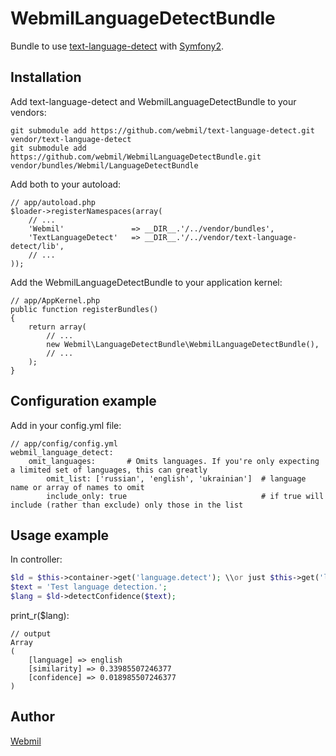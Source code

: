 WebmilLanguageDetectBundle
==========================

Bundle to use [text-language-detect](https://github.com/webmil/text-language-detect) with [Symfony2](https://github.com/symfony/symfony).

Installation
------------

Add text-language-detect and WebmilLanguageDetectBundle to your vendors:

    git submodule add https://github.com/webmil/text-language-detect.git vendor/text-language-detect
    git submodule add https://github.com/webmil/WebmilLanguageDetectBundle.git vendor/bundles/Webmil/LanguageDetectBundle

Add both to your autoload:

    // app/autoload.php
    $loader->registerNamespaces(array(
        // ...
        'Webmil'               => __DIR__.'/../vendor/bundles',
        'TextLanguageDetect'   => __DIR__.'/../vendor/text-language-detect/lib',
        // ...
    ));

Add the WebmilLanguageDetectBundle to your application kernel:

    // app/AppKernel.php
    public function registerBundles()
    {
        return array(
            // ...
            new Webmil\LanguageDetectBundle\WebmilLanguageDetectBundle(),
            // ...
        );
    }

Configuration example
---------------------
Add in your config.yml file:

    // app/config/config.yml
    webmil_language_detect:
        omit_languages:       # Omits languages. If you're only expecting a limited set of languages, this can greatly
            omit_list: ['russian', 'english', 'ukrainian']  # language name or array of names to omit
            include_only: true                              # if true will include (rather than exclude) only those in the list

Usage example
-------------
In controller:

```php
$ld = $this->container->get('language.detect'); \\or just $this->get('language.detect')
$text = 'Test language detection.';
$lang = $ld->detectConfidence($text);
```
print_r($lang):

    // output
    Array
    (
        [language] => english
        [similarity] => 0.33985507246377
        [confidence] => 0.018985507246377
    )

Author
------
[Webmil](http://www.webmil.com.ua/)
